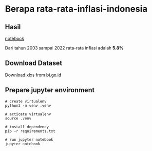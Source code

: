 # Berapa rata-rata-inflasi-indonesia

## Hasil

[notebook](https://github.com/faisalburhanudin/rata-rata-inflasi-indonesia/blob/main/inflation.ipynb)

Dari tahun 2003 sampai 2022 rata-rata inflasi adalah **5.8%**

## Download Dataset

Download xlxs from [bi.go.id](https://www.bi.go.id/id/statistik/indikator/data-inflasi.aspx)

## Prepare jupyter environment

```shell
# create virtualenv
python3 -m venv .venv 

# acticate virtualenv
source .venv

# install dependency
pip -r requirements.txt

# run jupyter notebook
jupyter notebook
```

